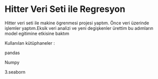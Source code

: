 # Hitter Veri Seti ile Regresyon

Hitter veri seti ile makine ögrenmesi projesi yaptım.
Önce veri üzerinde işlemler yaptım.Eksik veri analizi ve yeni degişkenler ürettim bu adımların model egitimine etkisine baktım



Kullanılan kütüphaneler :
 <p align="leftleft"> pandas  </p>
<p align="left"> Numpy </a></p>

3.seaborn


